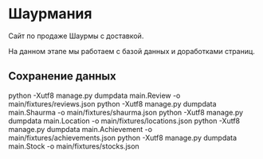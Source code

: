 # Шаурмания

Сайт по продаже Шаурмы с доставкой.

На данном этапе мы работаем с базой данных и доработками страниц.

## Сохранение данных

python -Xutf8 manage.py dumpdata main.Review -o main/fixtures/reviews.json
python -Xutf8 manage.py dumpdata main.Shaurma -o main/fixtures/shaurma.json
python -Xutf8 manage.py dumpdata main.Location -o main/fixtures/locations.json
python -Xutf8 manage.py dumpdata main.Achievement -o main/fixtures/achievements.json
python -Xutf8 manage.py dumpdata main.Stock -o main/fixtures/stocks.json
